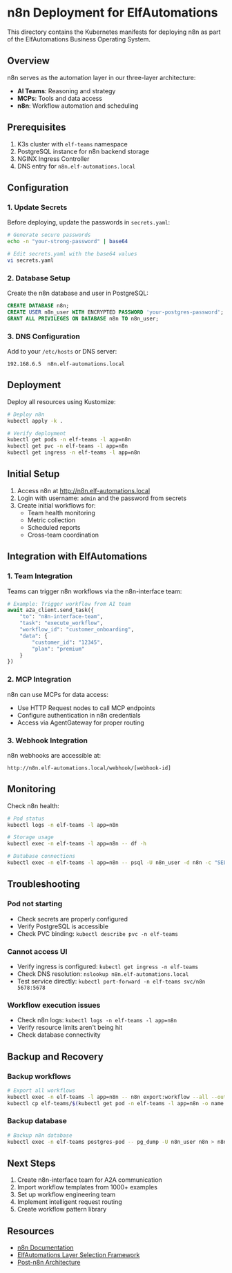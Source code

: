 # n8n Deployment for ElfAutomations

This directory contains the Kubernetes manifests for deploying n8n as part of the ElfAutomations Business Operating System.

## Overview

n8n serves as the automation layer in our three-layer architecture:
- **AI Teams**: Reasoning and strategy
- **MCPs**: Tools and data access
- **n8n**: Workflow automation and scheduling

## Prerequisites

1. K3s cluster with `elf-teams` namespace
2. PostgreSQL instance for n8n backend storage
3. NGINX Ingress Controller
4. DNS entry for `n8n.elf-automations.local`

## Configuration

### 1. Update Secrets

Before deploying, update the passwords in `secrets.yaml`:

```bash
# Generate secure passwords
echo -n "your-strong-password" | base64

# Edit secrets.yaml with the base64 values
vi secrets.yaml
```

### 2. Database Setup

Create the n8n database and user in PostgreSQL:

```sql
CREATE DATABASE n8n;
CREATE USER n8n_user WITH ENCRYPTED PASSWORD 'your-postgres-password';
GRANT ALL PRIVILEGES ON DATABASE n8n TO n8n_user;
```

### 3. DNS Configuration

Add to your `/etc/hosts` or DNS server:
```
192.168.6.5  n8n.elf-automations.local
```

## Deployment

Deploy all resources using Kustomize:

```bash
# Deploy n8n
kubectl apply -k .

# Verify deployment
kubectl get pods -n elf-teams -l app=n8n
kubectl get pvc -n elf-teams -l app=n8n
kubectl get ingress -n elf-teams -l app=n8n
```

## Initial Setup

1. Access n8n at http://n8n.elf-automations.local
2. Login with username: `admin` and the password from secrets
3. Create initial workflows for:
   - Team health monitoring
   - Metric collection
   - Scheduled reports
   - Cross-team coordination

## Integration with ElfAutomations

### 1. Team Integration

Teams can trigger n8n workflows via the n8n-interface team:

```python
# Example: Trigger workflow from AI team
await a2a_client.send_task({
    "to": "n8n-interface-team",
    "task": "execute_workflow",
    "workflow_id": "customer_onboarding",
    "data": {
        "customer_id": "12345",
        "plan": "premium"
    }
})
```

### 2. MCP Integration

n8n can use MCPs for data access:
- Use HTTP Request nodes to call MCP endpoints
- Configure authentication in n8n credentials
- Access via AgentGateway for proper routing

### 3. Webhook Integration

n8n webhooks are accessible at:
```
http://n8n.elf-automations.local/webhook/[webhook-id]
```

## Monitoring

Check n8n health:
```bash
# Pod status
kubectl logs -n elf-teams -l app=n8n

# Storage usage
kubectl exec -n elf-teams -l app=n8n -- df -h

# Database connections
kubectl exec -n elf-teams -l app=n8n -- psql -U n8n_user -d n8n -c "SELECT count(*) FROM pg_stat_activity;"
```

## Troubleshooting

### Pod not starting
- Check secrets are properly configured
- Verify PostgreSQL is accessible
- Check PVC binding: `kubectl describe pvc -n elf-teams`

### Cannot access UI
- Verify ingress is configured: `kubectl get ingress -n elf-teams`
- Check DNS resolution: `nslookup n8n.elf-automations.local`
- Test service directly: `kubectl port-forward -n elf-teams svc/n8n 5678:5678`

### Workflow execution issues
- Check n8n logs: `kubectl logs -n elf-teams -l app=n8n`
- Verify resource limits aren't being hit
- Check database connectivity

## Backup and Recovery

### Backup workflows
```bash
# Export all workflows
kubectl exec -n elf-teams -l app=n8n -- n8n export:workflow --all --output=/tmp/workflows.json
kubectl cp elf-teams/$(kubectl get pod -n elf-teams -l app=n8n -o name | cut -d/ -f2):/tmp/workflows.json ./workflows-backup.json
```

### Backup database
```bash
# Backup n8n database
kubectl exec -n elf-teams postgres-pod -- pg_dump -U n8n_user n8n > n8n-backup.sql
```

## Next Steps

1. Create n8n-interface team for A2A communication
2. Import workflow templates from 1000+ examples
3. Set up workflow engineering team
4. Implement intelligent request routing
5. Create workflow pattern library

## Resources

- [n8n Documentation](https://docs.n8n.io)
- [ElfAutomations Layer Selection Framework](/docs/LAYER_SELECTION_FRAMEWORK.md)
- [Post-n8n Architecture](/docs/POST_N8N_ARCHITECTURE.md)
